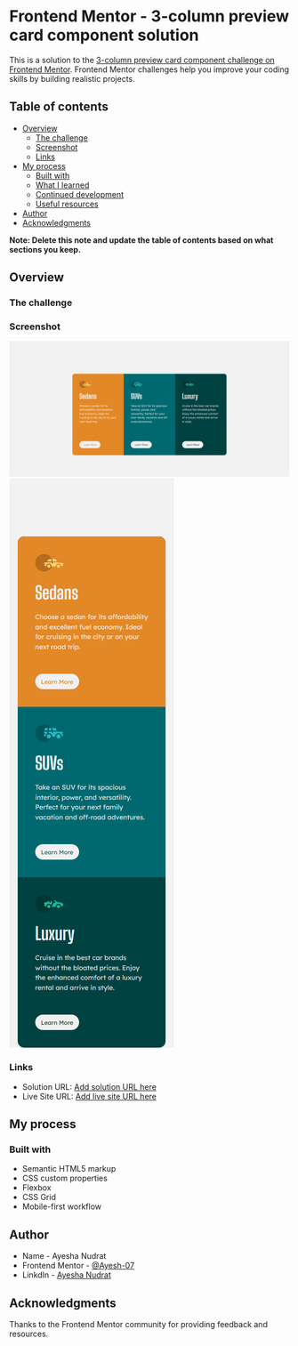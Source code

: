 # Frontend Mentor - 3-column preview card component solution

This is a solution to the [3-column preview card component challenge on Frontend Mentor](https://www.frontendmentor.io/challenges/3column-preview-card-component-pH92eAR2-). Frontend Mentor challenges help you improve your coding skills by building realistic projects. 

## Table of contents

- [Overview](#overview)
  - [The challenge](#the-challenge)
  - [Screenshot](#screenshot)
  - [Links](#links)
- [My process](#my-process)
  - [Built with](#built-with)
  - [What I learned](#what-i-learned)
  - [Continued development](#continued-development)
  - [Useful resources](#useful-resources)
- [Author](#author)
- [Acknowledgments](#acknowledgments)

**Note: Delete this note and update the table of contents based on what sections you keep.**

## Overview

### The challenge

### Screenshot

![](./design/desktop-design.png)
![](./design/mobile-design.png)



### Links

- Solution URL: [Add solution URL here](https://github.com/Ayesh-07/Frontend-Projects/tree/main/3-column-preview-card)
- Live Site URL: [Add live site URL here](https://your-live-site-url.com)

## My process

### Built with

- Semantic HTML5 markup
- CSS custom properties
- Flexbox
- CSS Grid
- Mobile-first workflow


## Author

- Name -  Ayesha Nudrat
- Frontend Mentor - [@Ayesh-07](https://www.frontendmentor.io/profile/Ayesh-07)
- LinkdIn - [Ayesha Nudrat](www.linkedin.com/in/ayesha-nudrat)



## Acknowledgments

Thanks to the Frontend Mentor community for providing feedback and resources.
